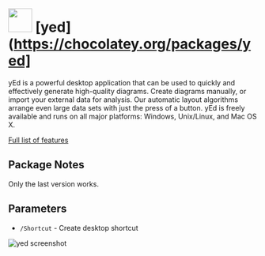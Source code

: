 # <img src="https://cdn.rawgit.com/majkinetor/chocolatey/master/yed/icon.png" width="48" height="48"/> [yed](https://chocolatey.org/packages/yed]

yEd is a powerful desktop application that can be used to quickly and effectively generate high-quality diagrams. Create diagrams manually, or import your external data for analysis. Our automatic layout algorithms arrange even large data sets with just the press of a button. yEd is freely available and runs on all major platforms: Windows, Unix/Linux, and Mac OS X.

[Full list of features](https://www.yworks.com/products/yed/applicationfeatures)

## Package Notes

Only the last version works.

## Parameters

- `/Shortcut` - Create desktop shortcut

![yed screenshot](https://cdn.rawgit.com/majkinetor/chocolatey/master/yed/screenshot.png)

